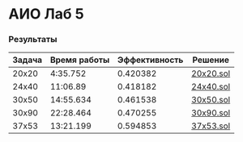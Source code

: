 # АИО Лаб 5

### Результаты
|Задача | Время работы| Эффективность | Решение |
|-------|-------------|---------------|---------|
|20x20  | 4:35.752 | 0.420382 | [20x20.sol](answers/20x20.sol) |
|24x40  | 11:06.89 | 0.418182 | [24x40.sol](answers/24x40.sol) |
|30x50  | 14:55.634 | 0.461538 | [30x50.sol](answers/30x50.sol) |
|30x90  | 22:28.464 | 0.470255 | [30x90.sol](answers/30x90.sol) |
|37x53  | 13:21.199 | 0.594853 | [37x53.sol](answers/37x53.sol) |
